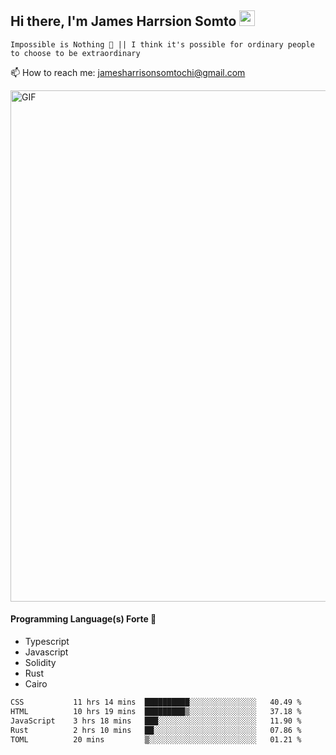 ## Hi there, I'm James Harrsion Somto <img src="https://media.giphy.com/media/hvRJCLFzcasrR4ia7z/giphy.gif" width="25px">

`Impossible is Nothing 🚀 || I think it's possible for ordinary people to choose to be extraordinary`

📫 How to reach me: jamesharrisonsomtochi@gmail.com
 
<img align="center" alt="GIF" src="https://github.com/Gapur/Gapur/blob/master/coding.gif?raw=true" width="818px" height="818px" />


#### Programming Language(s) Forte 🚀
- Typescript
- Javascript
- Solidity
- Rust
- Cairo



<!--START_SECTION:waka-->

```txt
CSS           11 hrs 14 mins  ██████████░░░░░░░░░░░░░░░   40.49 %
HTML          10 hrs 19 mins  █████████▒░░░░░░░░░░░░░░░   37.18 %
JavaScript    3 hrs 18 mins   ███░░░░░░░░░░░░░░░░░░░░░░   11.90 %
Rust          2 hrs 10 mins   ██░░░░░░░░░░░░░░░░░░░░░░░   07.86 %
TOML          20 mins         ▒░░░░░░░░░░░░░░░░░░░░░░░░   01.21 %
```

<!--END_SECTION:waka-->
<br />
<br />
<br />







